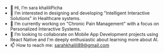 - 👋 Hi, I’m sara khaliliPicha
- 👀 I’m interested in designing and developing "Intelligent Interactive Solutions" in Healthcare systems.
- 🌱 I’m currently working on "Chronic Pain Management" with a focus on Personalized Interactive Systems.
- 💞️ I’m looking to collaborate on Mobile App Development projects using React Native and I'm deeply enthusiastic about learning more about AI.
- 📫 How to reach me: sarahkhalili89@gmail.com

<!---
sarakhalili/sarakhalili is a ✨ special ✨ repository because its `README.md` (this file) appears on your GitHub profile.
You can click the Preview link to take a look at your changes.
--->
